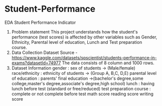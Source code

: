 # Student-Performance
EDA Student Performance Indicator
1) Problem statement
This project understands how the student's performance (test scores) is affected by other variables such as Gender, Ethnicity, Parental level of education, Lunch and Test preparation course.
2) Data Collection
Dataset Source - https://www.kaggle.com/datasets/spscientist/students-performance-in-exams?datasetId=74977
The data consists of 8 column and 1000 rows.
3) Dataset Information
gender : sex of students -> (Male/female)
race/ethnicity : ethnicity of students -> (Group A, B,C, D,E)
parental level of education : parents' final education ->(bachelor's degree,some college,master's degree,associate's degree,high school)
lunch : having lunch before test (standard or free/reduced)
test preparation course : complete or not complete before test
math score
reading score
writing score
